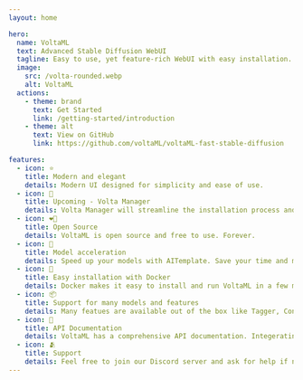 ```yaml
---
layout: home

hero:
  name: VoltaML
  text: Advanced Stable Diffusion WebUI
  tagline: Easy to use, yet feature-rich WebUI with easy installation. By community, for community.
  image:
    src: /volta-rounded.webp
    alt: VoltaML
  actions:
    - theme: brand
      text: Get Started
      link: /getting-started/introduction
    - theme: alt
      text: View on GitHub
      link: https://github.com/voltaML/voltaML-fast-stable-diffusion

features:
  - icon: ⭐
    title: Modern and elegant
    details: Modern UI designed for simplicity and ease of use.
  - icon: 🔧
    title: Upcoming - Volta Manager
    details: Volta Manager will streamline the installation process and will make it even easier to use VoltaML.
  - icon: ❤‍🔥
    title: Open Source
    details: VoltaML is open source and free to use. Forever.
  - icon: 🚀
    title: Model acceleration
    details: Speed up your models with AITemplate. Save your time and money.
  - icon: 🐳
    title: Easy installation with Docker
    details: Docker makes it easy to install and run VoltaML in a few minutes.
  - icon: 📦
    title: Support for many models and features
    details: Many featues are available out of the box like Tagger, ControlNet and Image Browser.
  - icon: 📖
    title: API Documentation
    details: VoltaML has a comprehensive API documentation. Integerating into other projects should be easy.
  - icon: 🫂
    title: Support
    details: Feel free to join our Discord server and ask for help if needed. Or just hang out with us.
---
```

